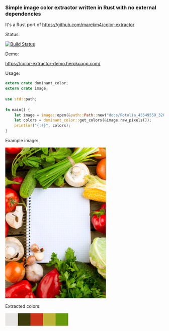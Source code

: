 ### Simple image color extractor written in Rust with no external dependencies
It's a Rust port of https://github.com/marekm4/color-extractor

Status:

[![Build Status](https://travis-ci.org/marekm4/dominant_color.svg?branch=master)](https://travis-ci.org/marekm4/dominant_color)

Demo:

https://color-extractor-demo.herokuapp.com/

Usage:
```rust
extern crate dominant_color;
extern crate image;

use std::path;

fn main() {
    let image = image::open(&path::Path::new("docs/Fotolia_45549559_320_480.jpg")).unwrap();
    let colors = dominant_color::get_colors(&image.raw_pixels());
    println!("{:?}", colors);
}
```

Example image:

![Image](https://raw.githubusercontent.com/marekm4/dominant_color/master/docs/Fotolia_45549559_320_480.jpg)

Extracted colors:

![Colors](https://raw.githubusercontent.com/marekm4/dominant_color/master/docs/colors.png)
